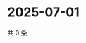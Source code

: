 # 2025-07-01

共 0 条

<!-- BEGIN ZHIHUQUESTIONS -->
<!-- 最后更新时间 Tue Jul 01 2025 23:12:38 GMT+0800 (China Standard Time) -->

<!-- END ZHIHUQUESTIONS -->
